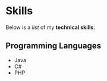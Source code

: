 # Skills

Below is a _list_ of my **technical skills**:

## Programming Languages
- Java
- C#
- PHP

